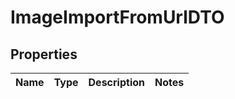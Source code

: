 
# ImageImportFromUrlDTO

## Properties
Name | Type | Description | Notes
------------ | ------------- | ------------- | -------------



